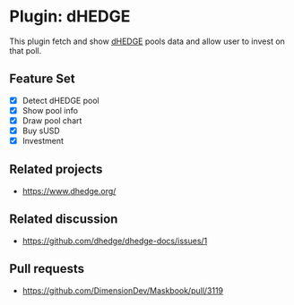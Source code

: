 # Plugin: dHEDGE

This plugin fetch and show [dHEDGE](https://dhedge.org) pools data and allow user to invest on that poll.

## Feature Set

- [x] Detect dHEDGE pool
- [x] Show pool info
- [x] Draw pool chart
- [x] Buy sUSD
- [x] Investment

## Related projects

- <https://www.dhedge.org/>

## Related discussion

- <https://github.com/dhedge/dhedge-docs/issues/1>

## Pull requests

- <https://github.com/DimensionDev/Maskbook/pull/3119>
